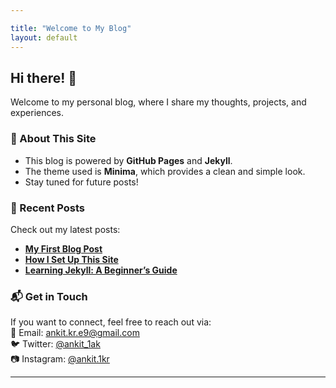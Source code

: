 ```yaml
---

title: "Welcome to My Blog"
layout: default
---
```


## Hi there! 👋  
Welcome to my personal blog, where I share my thoughts, projects, and experiences.

### 📌 About This Site  
- This blog is powered by **GitHub Pages** and **Jekyll**.  
- The theme used is **Minima**, which provides a clean and simple look.  
- Stay tuned for future posts!  

### 🚀 Recent Posts  
Check out my latest posts:  
- **[My First Blog Post](#)**  
- **[How I Set Up This Site](#)**  
- **[Learning Jekyll: A Beginner’s Guide](#)**  

### 📬 Get in Touch  
If you want to connect, feel free to reach out via:  
📧 Email: [ankit.kr.e9@gmail.com](mailto:ankit.kr.e9@gmail.com)  
🐦 Twitter: [@ankit_1ak](https://twitter.com/ankit_1ak)  
📷 Instagram: [@ankit.1kr](https://instagram.com/ankit.1kr)  

---

